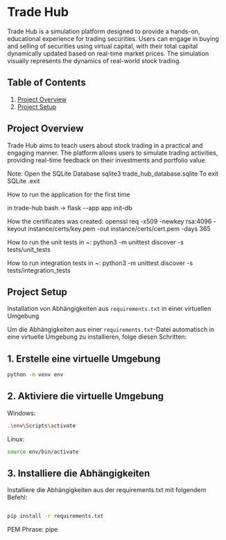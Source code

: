 # Trade Hub

Trade Hub is a simulation platform designed to provide a hands-on, educational experience for trading securities. Users can engage in buying and selling of securities using virtual capital, with their total capital dynamically updated based on real-time market prices. The simulation visually represents the dynamics of real-world stock trading.

## Table of Contents

1. [Project Overview](#project-overview)
2. [Project Setup](#project-setup)

## Project Overview

Trade Hub aims to teach users about stock trading in a practical and engaging manner. The platform allows users to simulate trading activities, providing real-time feedback on their investments and portfolio value.


Note:
    Open the SQLite Database
        sqlite3 trade_hub_database.sqlite
    To exit SQLite
        .exit

How to run the application for the first time

in trade-hub
    bash -> flask --app app init-db

How the certificates was created:
    openssl req -x509 -newkey rsa:4096 -keyout instance/certs/key.pem -out instance/certs/cert.pem -days 365

How to run the unit tests in ~:
    python3 -m unittest discover -s tests/unit_tests

How to run integration tests in ~:
    python3 -m unittest discover -s tests/integration_tests

## Project Setup
Installation von Abhängigkeiten aus `requirements.txt` in einer virtuellen Umgebung

Um die Abhängigkeiten aus einer `requirements.txt`-Datei automatisch in eine virtuelle Umgebung zu installieren, folge diesen Schritten:

## 1. Erstelle eine virtuelle Umgebung


```bash
python -m venv env
```
## 2. Aktiviere die virtuelle Umgebung

Windows:
```bash
.\env\Scripts\activate
```
Linux:
```bash
source env/bin/activate
```

## 3. Installiere die Abhängigkeiten
Installiere die Abhängigkeiten aus der requirements.txt mit folgendem Befehl:

```bash

pip install -r requirements.txt
```
PEM Phrase: pipe